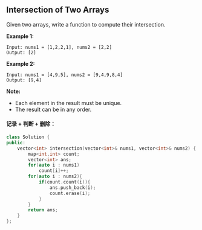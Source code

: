 ## Intersection of Two Arrays

Given two arrays, write a function to compute their intersection.

**Example 1:**

```
Input: nums1 = [1,2,2,1], nums2 = [2,2]
Output: [2]
```

**Example 2:**

```
Input: nums1 = [4,9,5], nums2 = [9,4,9,8,4]
Output: [9,4]
```

**Note:**

- Each element in the result must be unique.
- The result can be in any order.

#### 记录 + 判断 + 删除：

```c++
class Solution {
public:
    vector<int> intersection(vector<int>& nums1, vector<int>& nums2) {
        map<int,int> count;
        vector<int> ans;
        for(auto i : nums1)
            count[i]++;
        for(auto i : nums2){
            if(count.count(i)){
                ans.push_back(i);
                count.erase(i);
            }
        }
        return ans;
    }
};
```


